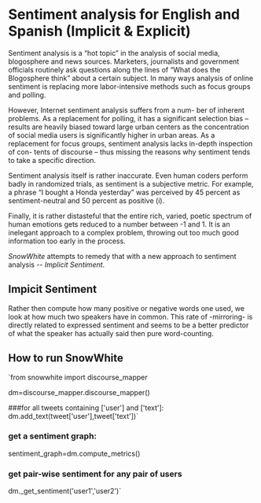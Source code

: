 Sentiment analysis for English and Spanish (Implicit & Explicit)
=========

Sentiment analysis is a “hot topic” in the analysis of social media, blogosphere and news sources. 
Marketers, journalists and government officials routinely ask questions along the lines of “What 
does the Blogosphere think” about a certain subject. In many ways analysis of online sentiment is 
replacing more labor-intensive methods such as focus groups and polling.

However, Internet sentiment analysis suffers from a num- ber of inherent problems. As a replacement 
for polling, it has a significant selection bias – results are heavily biased toward large urban 
centers as the concentration of social media users is significantly higher in urban areas. As a 
replacement for focus groups, sentiment analysis lacks in-depth inspection of con- tents of discourse – 
thus missing the reasons why sentiment tends to take a specific direction.

Sentiment analysis itself is rather inaccurate. Even human coders perform badly in randomized trials, 
as sentiment is a subjective metric. For example, a phrase “I bought a Honda yesterday” was perceived 
by 45 percent as sentiment-neutral and 50 percent as positive (i).

Finally, it is rather distasteful that the entire rich, varied, poetic spectrum of human emotions 
gets reduced to a number between -1 and 1. It is an inelegant approach to a complex problem, throwing 
out too much good information too early in the process.

*SnowWhite* attempts to remedy that with a new approach to sentiment analysis -- *Implicit Sentiment*.

Impicit Sentiment
-----------------

Rather then compute how many positive or negative words one used, we look at how much two speakers have
in common. This rate of -mirroring- is directly related to expressed sentiment and seems to be a better
predictor of what the speaker has actually said then pure word-counting.

How to run SnowWhite
--------------------

`from snowwhite import discourse_mapper

dm=discourse_mapper.discourse_mapper()

###for all tweets containing ['user'] and ['text']:
  dm.add_text(tweet['user'],tweet['text'])`

### get a sentiment graph:
sentiment_graph=dm.compute_metrics()

### get pair-wise sentiment for any pair of users
dm._get_sentiment('user1','user2')`

